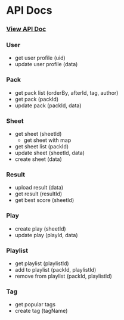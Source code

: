 # API Docs

### [View API Doc](http://apidoc.rhythm-plus.com/)

### User

* get user profile \(uid\)
* update user profile \(data\)

### Pack

* get pack list \(orderBy, afterId, tag, author\)
* get pack \(packId\) 
* update pack \(packId, data\)

### Sheet

* get sheet \(sheetId\)
  * get sheet with map
* get sheet list \(packId\)
* update sheet \(sheetId, data\)
* create sheet \(data\)

### Result

* upload result \(data\)
* get result \(resultId\)
* get best score \(sheetId\)

### Play

* create play \(sheetId\)
* update play \(playId, data\)

### Playlist

* get playlist \(playlistId\)
* add to playlist \(packId, playlistId\)
* remove from playlist \(packId, playlistId\)

### Tag

* get popular tags
* create tag \(tagName\)



